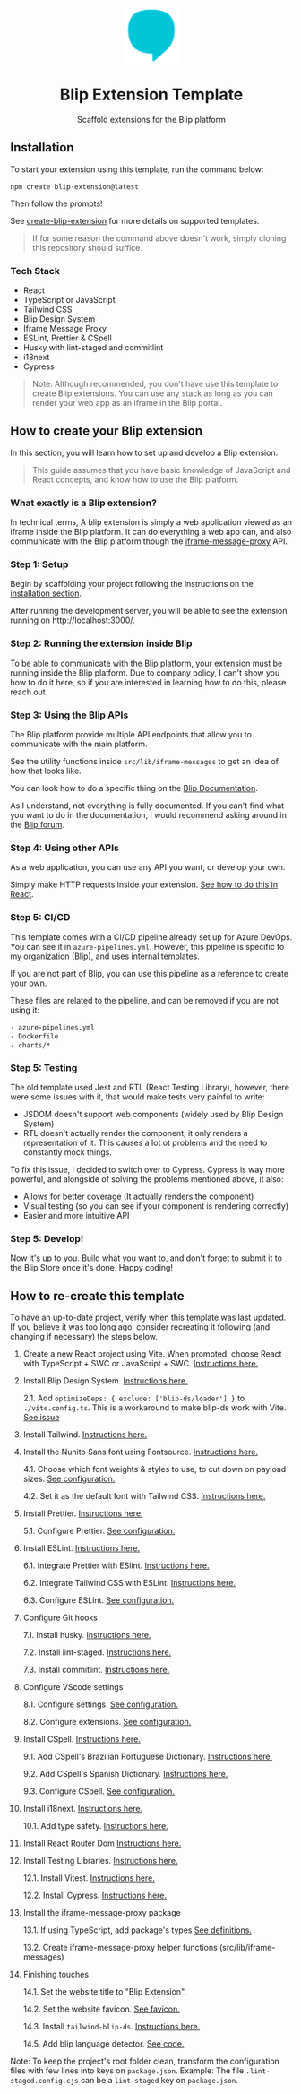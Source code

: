 <p align="center">
  <img src="https://raw.githubusercontent.com/heloineto/blip-extension-template/main/public/blip.svg" width="100px" align="center" alt="Blip logo" />
  <h1 align="center">Blip Extension Template</h1>
  <p align="center">
    Scaffold extensions for the Blip platform
  </p>
</p>

## Installation

To start your extension using this template, run the command below:

```shell
npm create blip-extension@latest
```

Then follow the prompts!

See [create-blip-extension](https://github.com/heloineto/create-blip-extension#readme) for more details on supported templates.

> If for some reason the command above doesn't work, simply cloning this repository should suffice.

### Tech Stack

- React
- TypeScript or JavaScript
- Tailwind CSS
- Blip Design System
- Iframe Message Proxy
- ESLint, Prettier & CSpell
- Husky with lint-staged and commitlint
- i18next
- Cypress

> Note: Although recommended, you don't have use this template to create Blip extensions.
> You can use any stack as long as you can render your web app as an iframe in the Blip portal.

<!-- This stuff is kind of assumed or too "under-the-hood" -->
<!-- -   React Router DOM -->
<!-- -   NPM -->
<!-- -   Vite -->
<!-- -   Fontsource -->

## How to create your Blip extension

In this section, you will learn how to set up and develop a Blip extension.

> This guide assumes that you have basic knowledge of JavaScript and React concepts,
> and know how to use the Blip platform.

### What exactly is a Blip extension?

In technical terms, A blip extension is simply a web application viewed as an iframe inside the Blip platform.
It can do everything a web app can, and also communicate with the Blip platform though the [iframe-message-proxy](https://github.com/takenet/iframe-message-proxy) API.

### Step 1: Setup

Begin by scaffolding your project following the instructions on the [installation section](#installation).

After running the development server, you will be able to see the extension running on http://localhost:3000/.

### Step 2: Running the extension inside Blip

To be able to communicate with the Blip platform, your extension must be running inside the Blip platform. Due to company policy, I can't show you how to do it here, so if you are interested in learning how to do this, please reach out.

### Step 3: Using the Blip APIs

The Blip platform provide multiple API endpoints that allow you to communicate with the main platform.

See the utility functions inside `src/lib/iframe-messages` to get an idea of how that looks like.

You can look how to do a specific thing on the [Blip Documentation](https://docs.blip.ai/#introduction).

As I understand, not everything is fully documented. If you can't find what you want to do in the documentation, I would recommend asking around in the [Blip forum](https://forum.blip.ai/).

### Step 4: Using other APIs

As a web application, you can use any API you want, or develop your own.

Simply make HTTP requests inside your extension. [See how to do this in React](https://react.dev/reference/react/useEffect#fetching-data-with-effects).

### Step 5: CI/CD

This template comes with a CI/CD pipeline already set up for Azure DevOps. You can see it in `azure-pipelines.yml`. However, this pipeline is specific to my organization (Blip), and uses internal templates.

If you are not part of Blip, you can use this pipeline as a reference to create your own.

These files are related to the pipeline, and can be removed if you are not using it:

```
- azure-pipelines.yml
- Dockerfile
- charts/*
```

### Step 5: Testing

The old template used Jest and RTL (React Testing Library), however, there were some issues with it, that would make tests very painful to write:

- JSDOM doesn't support web components (widely used by Blip Design System)
- RTL doesn't actually render the component, it only renders a representation of it. This causes a lot ot problems and the need to constantly mock things.

To fix this issue, I decided to switch over to Cypress. Cypress is way more powerful, and alongside of solving the problems mentioned above, it also:

- Allows for better coverage (It actually renders the component)
- Visual testing (so you can see if your component is rendering correctly)
- Easier and more intuitive API

### Step 5: Develop!

Now it's up to you. Build what you want to, and don't forget to submit it to the Blip Store once it's done. Happy coding!

## How to re-create this template

To have an up-to-date project, verify when this template was last updated. If you believe it was too long ago, consider recreating it following (and changing if necessary) the steps below.

1. Create a new React project using Vite. When prompted, choose React with TypeScript + SWC or JavaScript + SWC. [Instructions here.](https://vitejs.dev/guide/#scaffolding-your-first-vite-project)

2. Install Blip Design System. [Instructions here.](https://design.take.net/240287753/p/216ef2-instalao/t/773b48)

   2.1. Add `optimizeDeps: { exclude: ['blip-ds/loader'] }` to `./vite.config.ts`. This is a workaround to make blip-ds work with Vite. [See issue](https://github.com/vitejs/vite/issues/12434#issue-1626394546)

3. Install Tailwind. [Instructions here.](https://tailwindcss.com/docs/guides/vite)

4. Install the Nunito Sans font using Fontsource. [Instructions here.](https://fontsource.org/docs/getting-started)

   4.1. Choose which font weights & styles to use, to cut down on payload sizes. [See configuration.](./src/lib/setup/fonts.ts)

   4.2. Set it as the default font with Tailwind CSS. [Instructions here.](https://tailwindcss.com/docs/font-family#customizing-the-default-font)

5. Install Prettier. [Instructions here.](https://prettier.io/docs/en/install.html)

   5.1. Configure Prettier. [See configuration.](./package.json)

6. Install ESLint. [Instructions here.](https://eslint.org/docs/latest/use/getting-started)

   6.1. Integrate Prettier with ESlint. [Instructions here.](https://prettier.io/docs/en/integrating-with-linters.html)

   6.2. Integrate Tailwind CSS with ESLint. [Instructions here.](https://github.com/francoismassart/eslint-plugin-tailwindcss#2-install-eslint-plugin-tailwindcss)

   6.3. Configure ESLint. [See configuration.](./.eslintrc.cjs)

7. Configure Git hooks

   7.1. Install husky. [Instructions here.](https://typicode.github.io/husky/#/?id=install)

   7.2. Install lint-staged. [Instructions here.](https://www.npmjs.com/package/lint-staged)

   7.3. Install commitlint. [Instructions here.](https://commitlint.js.org/#/guides-local-setup?id=install-commitlint)

8. Configure VScode settings

   8.1. Configure settings. [See configuration.](./.vscode/settings.json)

   8.2. Configure extensions. [See configuration.](./.vscode/extensions.json)

9. Install CSpell. [Instructions here.](https://cspell.org/docs/installation/)

   9.1. Add CSpell's Brazilian Portuguese Dictionary. [Instructions here.](https://github.com/streetsidesoftware/cspell-dicts/tree/main/dictionaries/pt_BR)

   9.2. Add CSpell's Spanish Dictionary. [Instructions here.](https://github.com/streetsidesoftware/cspell-dicts/tree/main/dictionaries/es_ES)

   9.3. Configure CSpell. [See configuration.](./package.json)

10. Install i18next. [Instructions here.](https://react.i18next.com/getting-started)

    10.1. Add type safety. [Instructions here.](https://www.i18next.com/overview/typescript)

11. Install React Router Dom [Instructions here.](https://reactrouter.com/en/main/start/tutorial#setup)

12. Install Testing Libraries. [Instructions here.](https://vitest.dev/guide/#adding-vitest-to-your-project)

    12.1. Install Vitest. [Instructions here.](https://vitest.dev/guide/#adding-vitest-to-your-project)

    12.2. Install Cypress. [Instructions here.](https://docs.cypress.io/guides/getting-started/installing-cypress)

13. Install the iframe-message-proxy package

    13.1. If using TypeScript, add package's types [See definitions.](./src/%40types/iframe-message-proxy.d.ts)

    13.2. Create iframe-message-proxy helper functions (src/lib/iframe-messages)

14. Finishing touches

    14.1. Set the website title to "Blip Extension".

    14.2. Set the website favicon. [See favicon.](./public/blip.svg)

    14.3. Install `tailwind-blip-ds`. [Instructions here.](https://github.com/heloineto-take/tailwind-blip-ds#installation)

    14.5. Add blip language detector. [See code.](./src/lib/setup/i18n.ts)

Note: To keep the project's root folder clean, transform the configuration files with few lines into keys on `package.json`. Example: The file `.lint-staged.config.cjs` can be a `lint-staged` key on `package.json`.
